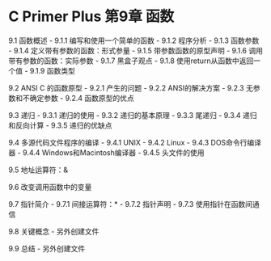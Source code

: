 # C Primer Plus 第9章 函数
9.1 函数概述
    - 9.1.1 编写和使用一个简单的函数
    - 9.1.2 程序分析
    - 9.1.3 函数参数
    - 9.1.4 定义带有参数的函数：形式参量
    - 9.1.5 带参数函数的原型声明
    - 9.1.6 调用带有参数的函数：实际参数
    - 9.1.7 黑盒子观点
    - 9.1.8 使用return从函数中返回一个值
    - 9.1.9 函数类型

9.2 ANSI C 的函数原型
    - 9.2.1 产生的问题
    - 9.2.2 ANSI的解决方案
    - 9.2.3 无参数和不确定参数
    - 9.2.4 函数原型的优点

9.3 递归
    - 9.3.1 递归的使用
    - 9.3.2 递归的基本原理
    - 9.3.3 尾递归
    - 9.3.4 递归和反向计算
    - 9.3.5 递归的优缺点

9.4 多源代码文件程序的编译
    - 9.4.1 UNIX
    - 9.4.2 Linux
    - 9.4.3 DOS命令行编译器
    - 9.4.4 Windows和Macintosh编译器
    - 9.4.5 头文件的使用

9.5 地址运算符：\&

9.6 改变调用函数中的变量

9.7 指针简介
    - 9.7.1 间接运算符：\*
    - 9.7.2 指针声明
    - 9.7.3 使用指针在函数间通信

9.8 关键概念
    - 另外创建文件

9.9 总结
    - 另外创建文件
